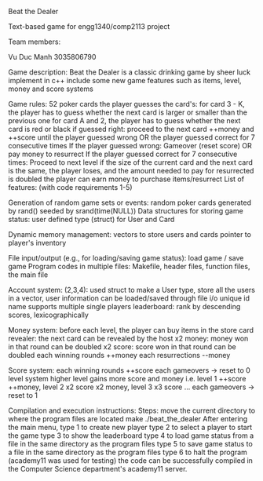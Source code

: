 Beat the Dealer

Text-based game for engg1340/comp2113 project

Team members:

Vu Duc Manh 3035806790

Game description:
  Beat the Dealer is a classic drinking game by sheer luck
  implement in c++
  include some new game features such as items, level, money and score systems

Game rules:
  52 poker cards 
  the player guesses the card's:
  for card 3 - K, the player has to guess whether the next card is larger or smaller than the previous one
  for card A and 2, the player has to guess whether the next card is red or black
  if guessed right:
  proceed to the next card
  ++money and ++score
  until the player guessed wrong OR the player guessed correct for 7 consecutive times
  If the player guessed wrong:
  Gameover (reset score) OR pay money to resurrect
  If the player guessed correct for 7 consecutive times:
  Proceed to next level
  if the size of the current card and the next card is the same, the player loses, and the amount needed to pay for resurrected is doubled
  the player can earn money to purchase items/resurrect
  List of features: (with code requirements 1-5)

Generation of random game sets or events:
  random poker cards generated by rand() seeded by srand(time(NULL))
  Data structures for storing game status:
  user defined type (struct) for User and Card

Dynamic memory management:
  vectors to store users and cards
  pointer to player's inventory

File input/output (e.g., for loading/saving game status):
  load game / save game
  Program codes in multiple files:
  Makefile, header files, function files, the main file

Account system:
  (2,3,4): used struct to make a User type, store all the users in a vector, user information can be loaded/saved through file i/o
  unique id name
  supports multiple single players
  leaderboard: rank by descending scores, lexicographically

Money system:
  before each level, the player can buy items in the store
  card revealer: the next card can be revealed by the host
  x2 money: money won in that round can be doubled
  x2 score: score won in that round can be doubled
  each winning rounds ++money
  each resurrections --money

Score system:
  each winning rounds ++score
  each gameovers -> reset to 0
  level system
  higher level gains more score and money
  i.e. level 1 ++score ++money, level 2 x2 score x2 money, level 3 x3 score ...
  each gameovers -> reset to 1

Compilation and execution instructions:
 Steps:
  move the current directory to where the program files are located
  make
  ./beat_the_dealer
  After entering the main menu, type 1 to create new player
   type 2 to select a player to start the game
   type 3 to show the leaderboard
   type 4 to load game status from a file in the same directory as the program files
   type 5 to save game status to a file in the same directory as the program files
   type 6 to halt the program
   (academy11 was used for testing) the code can be successfully compiled in the Computer Science department's academy11 server.
